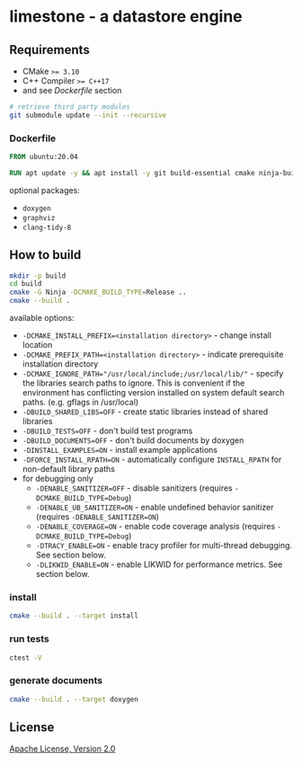# limestone - a datastore engine

## Requirements

* CMake `>= 3.10`
* C++ Compiler `>= C++17`
* and see *Dockerfile* section

```sh
# retrieve third party modules
git submodule update --init --recursive
```

### Dockerfile

```dockerfile
FROM ubuntu:20.04

RUN apt update -y && apt install -y git build-essential cmake ninja-build libboost-filesystem-dev libboost-system-dev libboost-container-dev libboost-thread-dev libboost-stacktrace-dev libgoogle-glog-dev libgflags-dev doxygen libleveldb-dev pkg-config
```

optional packages:

* `doxygen`
* `graphviz`
* `clang-tidy-8`

## How to build

```sh
mkdir -p build
cd build
cmake -G Ninja -DCMAKE_BUILD_TYPE=Release ..
cmake --build .
```

available options:
* `-DCMAKE_INSTALL_PREFIX=<installation directory>` - change install location
* `-DCMAKE_PREFIX_PATH=<installation directory>` - indicate prerequisite installation directory
* `-DCMAKE_IGNORE_PATH="/usr/local/include;/usr/local/lib/"` - specify the libraries search paths to ignore. This is convenient if the environment has conflicting version installed on system default search paths. (e.g. gflags in /usr/local)
* `-DBUILD_SHARED_LIBS=OFF` - create static libraries instead of shared libraries
* `-DBUILD_TESTS=OFF` - don't build test programs
* `-DBUILD_DOCUMENTS=OFF` - don't build documents by doxygen
* `-DINSTALL_EXAMPLES=ON` - install example applications
* `-DFORCE_INSTALL_RPATH=ON` - automatically configure `INSTALL_RPATH` for non-default library paths
* for debugging only
  * `-DENABLE_SANITIZER=OFF` - disable sanitizers (requires `-DCMAKE_BUILD_TYPE=Debug`)
  * `-DENABLE_UB_SANITIZER=ON` - enable undefined behavior sanitizer (requires `-DENABLE_SANITIZER=ON`)
  * `-DENABLE_COVERAGE=ON` - enable code coverage analysis (requires `-DCMAKE_BUILD_TYPE=Debug`)
  * `-DTRACY_ENABLE=ON` - enable tracy profiler for multi-thread debugging. See section below.
  * `-DLIKWID_ENABLE=ON` - enable LIKWID for performance metrics. See section below.
    
### install 

```sh
cmake --build . --target install
```

### run tests

```sh
ctest -V
```

### generate documents

```sh
cmake --build . --target doxygen
```

## License

[Apache License, Version 2.0](http://www.apache.org/licenses/LICENSE-2.0)
